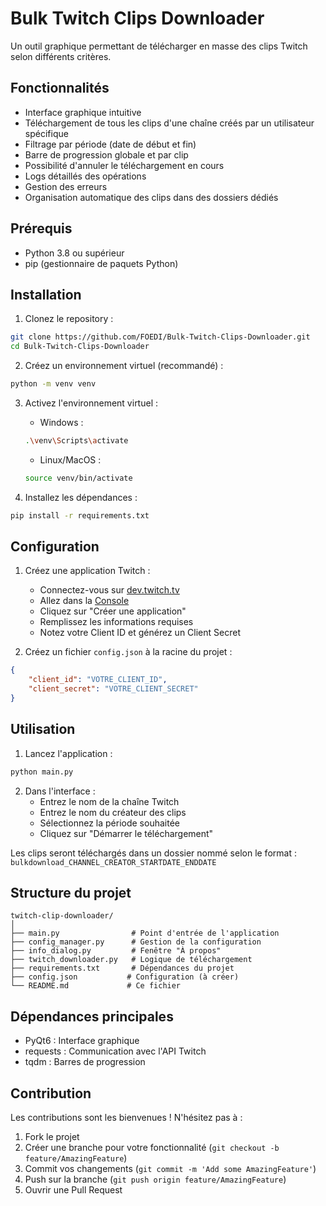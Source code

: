 # Bulk Twitch Clips Downloader

Un outil graphique permettant de télécharger en masse des clips Twitch selon différents critères.

## Fonctionnalités

- Interface graphique intuitive
- Téléchargement de tous les clips d'une chaîne créés par un utilisateur spécifique
- Filtrage par période (date de début et fin)
- Barre de progression globale et par clip
- Possibilité d'annuler le téléchargement en cours
- Logs détaillés des opérations
- Gestion des erreurs
- Organisation automatique des clips dans des dossiers dédiés

## Prérequis

- Python 3.8 ou supérieur
- pip (gestionnaire de paquets Python)

## Installation

1. Clonez le repository :
```bash
git clone https://github.com/FOEDI/Bulk-Twitch-Clips-Downloader.git
cd Bulk-Twitch-Clips-Downloader
```

2. Créez un environnement virtuel (recommandé) :
```bash
python -m venv venv
```

3. Activez l'environnement virtuel :
   - Windows :
   ```bash
   .\venv\Scripts\activate
   ```
   - Linux/MacOS :
   ```bash
   source venv/bin/activate
   ```

4. Installez les dépendances :
```bash
pip install -r requirements.txt
```

## Configuration

1. Créez une application Twitch :
   - Connectez-vous sur [dev.twitch.tv](https://dev.twitch.tv)
   - Allez dans la [Console](https://dev.twitch.tv/console)
   - Cliquez sur "Créer une application"
   - Remplissez les informations requises
   - Notez votre Client ID et générez un Client Secret

2. Créez un fichier `config.json` à la racine du projet :
```json
{
    "client_id": "VOTRE_CLIENT_ID",
    "client_secret": "VOTRE_CLIENT_SECRET"
}
```

## Utilisation

1. Lancez l'application :
```bash
python main.py
```

2. Dans l'interface :
   - Entrez le nom de la chaîne Twitch
   - Entrez le nom du créateur des clips
   - Sélectionnez la période souhaitée
   - Cliquez sur "Démarrer le téléchargement"

Les clips seront téléchargés dans un dossier nommé selon le format :
`bulkdownload_CHANNEL_CREATOR_STARTDATE_ENDDATE`

## Structure du projet

```
twitch-clip-downloader/
│
├── main.py                # Point d'entrée de l'application
├── config_manager.py      # Gestion de la configuration
├── info_dialog.py         # Fenêtre "À propos"
├── twitch_downloader.py   # Logique de téléchargement
├── requirements.txt       # Dépendances du projet
├── config.json           # Configuration (à créer)
└── README.md             # Ce fichier
```

## Dépendances principales

- PyQt6 : Interface graphique
- requests : Communication avec l'API Twitch
- tqdm : Barres de progression

## Contribution

Les contributions sont les bienvenues ! N'hésitez pas à :
1. Fork le projet
2. Créer une branche pour votre fonctionnalité (`git checkout -b feature/AmazingFeature`)
3. Commit vos changements (`git commit -m 'Add some AmazingFeature'`)
4. Push sur la branche (`git push origin feature/AmazingFeature`)
5. Ouvrir une Pull Request
